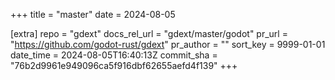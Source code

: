 +++
title = "master"
date = 2024-08-05

[extra]
repo = "gdext"
docs_rel_url = "gdext/master/godot"
pr_url = "https://github.com/godot-rust/gdext"
pr_author = ""
sort_key = 9999-01-01
date_time = 2024-08-05T16:40:13Z
commit_sha = "76b2d9961e949096ca5f916dbf62655aefd4f139"
+++


